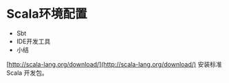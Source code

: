 # Scala环境配置

- Sbt
- IDE开发工具
- 小结

[http://scala-lang.org/download/](http://scala-lang.org/download/) 安装标准 Scala 开发包。


